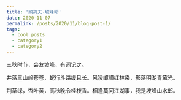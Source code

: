 ```yaml
---
title: '鹧鸪天·坡峰岭'
date: 2020-11-07
permalink: /posts/2020/11/blog-post-1/
tags:
  - cool posts
  - category1
  - category2
---
```

三秋时节，会友坡峰，有词记之。

并落三山岭苍苍，蛇行斗路缓且长。风凌巘嶂红林染，影落明湖青黛光。

荆草绿，杏叶黄，高秋晚令桂枝香。相逢莫问江湖事，我是坡峰山水郎。
